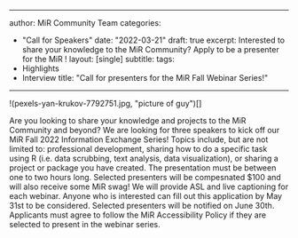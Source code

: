
---
author: MiR Community Team
categories:
- "Call for Speakers"
date: "2022-03-21"
draft: true
excerpt: Interested to share your knowledge to the MiR Community? Apply to be a presenter for the MiR !
layout: [single]
subtitle:
tags:
- Highlights
- Interview
title: "Call for presenters for the MiR Fall Webinar Series!"
---

!(pexels-yan-krukov-7792751.jpg, "picture of guy")[]

Are you looking to share your knowledge and projects to the MiR Community and beyond? We are looking for three speakers to kick off our MiR Fall 2022 Information Exchange Series! Topics include, but are not limited to: professional development, sharing how to do a specific task using R (i.e. data scrubbing, text analysis, data visualization), or sharing a project or package you have created. The presentation must be between one to two hours long.  Selected presenters will be compesnated $100 and will also receive some MiR swag! We will provide ASL and live captioning for each webinar. Anyone who is interested can fill out this application by May 31st to be considered. Selected presenters will be notified on June 30th. Applicants must agree to follow the MiR Accessibility Policy if they are selected to present in the webinar series. 
